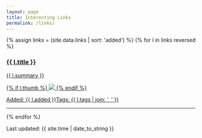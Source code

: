 ```yaml
---
layout: page
title: Interesting Links
permalink: /links/
---
```


{% assign links = (site.data.links | sort: 'added') %}
{% for l in links reversed %}
<a href="{{ l.url }}"><h3>{{ l.title }}</h3>
<p>{{ l.summary }}</p>
{% if l.thumb %}
<img src="{{ site.baseurl }}/images/{{ l.thumb }}"></img>
{% endif %}
<p class="h6">Added: {{ l.added }}<span class="right">Tags: {{ l.tags | join: ', ' }}</span></p>
</a>
<hr class="clearfix">
{% endfor %}

Last updated: {{ site.time | date_to_string }}

<!--
{% for l in site.data.links %}
<div class="md-col-6 mb2">
  <a class="overflow-hidden bg-white border rounded" href="{{ l.url }}">
    <div class="p1 white bg-blue">
      <h4 class="p1">{{ l.title }}</h4>
      <span class="right inline-block px1 white bg-gray rounded">{{ l.tags }}</span>
    </div>
    <div class="p1 clearfix">
      <p class="left m0">{{ l.summary }}</p>
    </div>
  </a>
</div>
{% endfor %}

<hr>
-->
